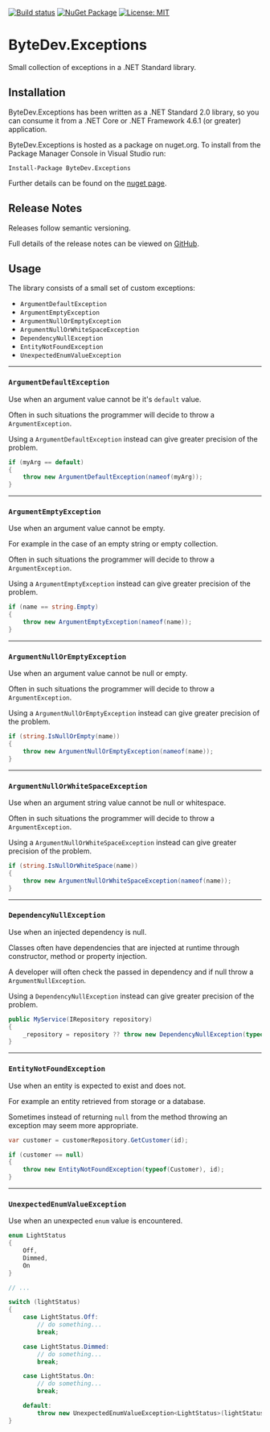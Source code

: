 [![Build status](https://ci.appveyor.com/api/projects/status/github/bytedev/ByteDev.Exceptions?branch=master&svg=true)](https://ci.appveyor.com/project/bytedev/ByteDev-Exceptions/branch/master)
[![NuGet Package](https://img.shields.io/nuget/v/ByteDev.Exceptions.svg)](https://www.nuget.org/packages/ByteDev.Exceptions)
[![License: MIT](https://img.shields.io/badge/License-MIT-green.svg)](https://github.com/ByteDev/ByteDev.Exceptions/blob/master/LICENSE)

# ByteDev.Exceptions

Small collection of exceptions in a .NET Standard library.

## Installation

ByteDev.Exceptions has been written as a .NET Standard 2.0 library, so you can consume it from a .NET Core or .NET Framework 4.6.1 (or greater) application.

ByteDev.Exceptions is hosted as a package on nuget.org.  To install from the Package Manager Console in Visual Studio run:

`Install-Package ByteDev.Exceptions`

Further details can be found on the [nuget page](https://www.nuget.org/packages/ByteDev.Exceptions/).

## Release Notes

Releases follow semantic versioning.

Full details of the release notes can be viewed on [GitHub](https://github.com/ByteDev/ByteDev.Exceptions/blob/master/docs/RELEASE-NOTES.md).

## Usage

The library consists of a small set of custom exceptions:

- `ArgumentDefaultException`
- `ArgumentEmptyException`
- `ArgumentNullOrEmptyException`
- `ArgumentNullOrWhiteSpaceException`
- `DependencyNullException`
- `EntityNotFoundException`
- `UnexpectedEnumValueException`

---

### `ArgumentDefaultException`

Use when an argument value cannot be it's `default` value.

Often in such situations the programmer will decide to throw a `ArgumentException`. 

Using a `ArgumentDefaultException` instead can give greater precision of the problem.

```csharp
if (myArg == default)
{
    throw new ArgumentDefaultException(nameof(myArg));
}
```

---

### `ArgumentEmptyException`

Use when an argument value cannot be empty. 

For example in the case of an empty string or empty collection.

Often in such situations the programmer will decide to throw a `ArgumentException`. 

Using a `ArgumentEmptyException` instead can give greater precision of the problem.

```csharp
if (name == string.Empty)
{
    throw new ArgumentEmptyException(nameof(name));
}
```

---

### `ArgumentNullOrEmptyException`

Use when an argument value cannot be null or empty. 

Often in such situations the programmer will decide to throw a `ArgumentException`. 

Using a `ArgumentNullOrEmptyException` instead can give greater precision of the problem.

```csharp
if (string.IsNullOrEmpty(name))
{
    throw new ArgumentNullOrEmptyException(nameof(name));
}
```

---

### `ArgumentNullOrWhiteSpaceException`

Use when an argument string value cannot be null or whitespace.

Often in such situations the programmer will decide to throw a `ArgumentException`. 

Using a `ArgumentNullOrWhiteSpaceException` instead can give greater precision of the problem.

```csharp
if (string.IsNullOrWhiteSpace(name))
{
    throw new ArgumentNullOrWhiteSpaceException(nameof(name));
}
```

---

### `DependencyNullException`

Use when an injected dependency is null.

Classes often have dependencies that are injected at runtime through constructor, method or property injection.

A developer will often check the passed in dependency and if null throw a `ArgumentNullException`. 

Using a `DependencyNullException` instead can give greater precision of the problem.

```csharp
public MyService(IRepository repository)
{
    _repository = repository ?? throw new DependencyNullException(typeof(IRepository));
}
```

---

### `EntityNotFoundException`

Use when an entity is expected to exist and does not.

For example an entity retrieved from storage or a database. 

Sometimes instead of returning `null` from the method throwing an exception may seem more appropriate.

```csharp
var customer = customerRepository.GetCustomer(id);

if (customer == null)
{
    throw new EntityNotFoundException(typeof(Customer), id);
}
```

---

### `UnexpectedEnumValueException`

Use when an unexpected `enum` value is encountered.

```csharp
enum LightStatus
{
    Off,
    Dimmed,
    On
}

// ...

switch (lightStatus)
{
    case LightStatus.Off:
        // do something...
        break;

    case LightStatus.Dimmed:
        // do something...
        break;

    case LightStatus.On:
        // do something...
        break;

    default:
        throw new UnexpectedEnumValueException<LightStatus>(lightStatus);
}
```
